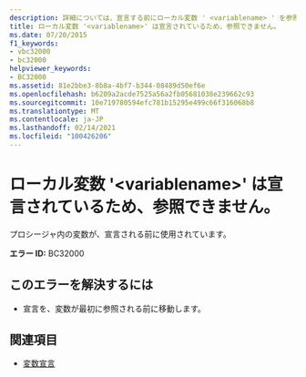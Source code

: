 ```yaml
---
description: 詳細については、宣言する前にローカル変数 ' <variablename> ' を参照することはできません。
title: ローカル変数 '<variablename>' は宣言されているため、参照できません。
ms.date: 07/20/2015
f1_keywords:
- vbc32000
- bc32000
helpviewer_keywords:
- BC32000
ms.assetid: 81e2bbe3-8b8a-4bf7-b344-08489d50ef6e
ms.openlocfilehash: b6209a2acde7525a56a2fb05681038e239662c93
ms.sourcegitcommit: 10e719780594efc781b15295e499c66f316068b8
ms.translationtype: MT
ms.contentlocale: ja-JP
ms.lasthandoff: 02/14/2021
ms.locfileid: "100426206"
---
```

# <a name="local-variable-variablename-cannot-be-referred-to-before-it-is-declared"></a>ローカル変数 '\<variablename>' は宣言されているため、参照できません。

プロシージャ内の変数が、宣言される前に使用されています。  
  
 **エラー ID:** BC32000  
  
## <a name="to-correct-this-error"></a>このエラーを解決するには  
  
- 宣言を、変数が最初に参照される前に移動します。  
  
## <a name="see-also"></a>関連項目

- [変数宣言](../programming-guide/language-features/variables/variable-declaration.md)

